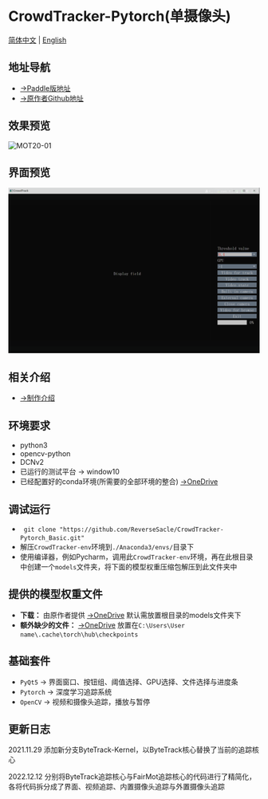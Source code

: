 # CrowdTracker-Pytorch(单摄像头)

[简体中文](https://github.com/ReverseSacle/CrowdTracker-Pytorch_Basic/blob/main/README.md) | [English](https://github.com/ReverseSacle/CrowdTracker-Pytorch_Basic/blob/main/README_en.md)

## 地址导航

+ [→Paddle版地址](https://github.com/ReverseSacle/FairMOT-Paddle-Tracker_Basic)
+ [→原作者Github地址](https://github.com/ifzhang/FairMOT)

## 效果预览

![MOT20-01](https://github.com/ReverseSacle/CrowdTracker-Pytorch_Basic/blob/main/docs/MOT20-01.gif)

## 界面预览

![Interface](https://github.com/ReverseSacle/CrowdTracker-Pytorch_Basic/blob/main/docs/Interface.png)

## 相关介绍

+ [→制作介绍](https://github.com/ReverseSacle/CrowdTracker-Pytorch_Basic/blob/main/docs/Making_Introduction_cn.md)

## 环境要求

+ python3
+ opencv-python
+ DCNv2
+ 已运行的测试平台 → window10
+ 已经配置好的conda环境(所需要的全部环境的整合)  [→OneDrive](https://1drv.ms/u/s!AlYD8lJlPHCIiSrFcXk8xcSq_zLD?e=e51wjQ?download=1)

## 调试运行

+ ` git clone "https://github.com/ReverseSacle/CrowdTracker-Pytorch_Basic.git"`
+ 解压`CrowdTracker-env`环境到`./Anaconda3/envs/`目录下
+ 使用编译器，例如Pycharm，调用此`CrowdTracker-env`环境，再在此根目录中创建一个`models`文件夹，将下面的模型权重压缩包解压到此文件夹中

## 提供的模型权重文件

+ **下载：** 由原作者提供 [→OneDrive](https://1drv.ms/u/s!AlYD8lJlPHCIh22rxkVDfBph2VCM?e=0Tudce?download=1)  默认需放置根目录的models文件夹下
+ **额外缺少的文件：** [→OneDrive](https://1drv.ms/u/s!AlYD8lJlPHCIh2xS1T_M_RBKkTIf?e=iae70F?download=1)  放置在`C:\Users\User name\.cache\torch\hub\checkpoints`

## 基础套件

+ `PyQt5` 	→  界面窗口、按钮组、阈值选择、GPU选择、文件选择与进度条
+ `Pytorch` →  深度学习追踪系统
+ `OpenCV` →  视频和摄像头追踪，播放与暂停

## 更新日志

2021.11.29  添加新分支ByteTrack-Kernel，以ByteTrack核心替换了当前的追踪核心

2022.12.12  分别将ByteTrack追踪核心与FairMot追踪核心的代码进行了精简化，各将代码拆分成了界面、视频追踪、内置摄像头追踪与外置摄像头追踪
